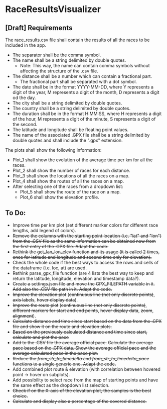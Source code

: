 # RaceResultsVisualizer

## [Draft] Requirements
The race_results.csv file shall contain the results of all the races to be included in the app.
* The separator shall be the comma symbol.
* The name shall be a string delimited by double quotes.
  * Note: This way, the name can contain comma symbols without affecting the structure of the .csv file.
* The distance shall be a number which can contain a fractional part.
  * The fractional part shall be separated with a dot symbol.
* The date shall be in the format YYYY-MM-DD, where Y represents a digit of the year, M represents a digit of the month, D represents a digit od  the day.
* The city shall be a string delimited by double quotes.
* The country shall be a string delimited by double quotes.
* The duration shall be in the format H:MM:SS, where H represents a digit of the hour, M represents a digit of the minute, S represents a digit of the second.
* The latitude and longitude shall be floating point values.
* The name of the associated .GPX file shall be a string delimited by double quotes and shall include the ".gpx" extension.

The plots shall show the following information:
* Plot_1 shall show the evolution of the average time per km for all the races.
* Plot_2 shall show the number of races for each distance.
* Plot_3 shall show the locations of all the races on a map.
* Plot_4 shall show the routes of all the races on a map.
* After selecting one of the races from a dropdown list:
  * Plot_5 shall show the route of the race on a map.
  * Plot_6 shall show the elevation profile.

## To Do:
* Improve time per km plot (set different marker colors for different race lengths, add legend of colors).
* ~~Remove the columns with the starting point location (i.e. "lat" and "lon") from the .CSV file as the same information can be obtained now from the first entry of the .GPX file. Adapt the code.~~
* ~~Rethink the get_lan_lon_elev function and its usage (it is called 2 times, once for latitude and longitude and second time only for elevation).~~
* Check the whole code if the best ways to access the rows and cells of the dataframe (i.e. loc, at) are used.
* Rethink parse_gpx_file function (are 4 lists the best way to keep and return the latitude, longitude, elevation and timestamp data?).
* ~~Create a settings.json file and move the GPX_FILEPATH variable in it. Add also the .CSV file path in it. Adapt the code.~~
* ~~Improve the elevation plot~~ (~~continuous line (not only discrete points)~~, ~~axis labels~~, ~~hover display data~~).
* ~~Improve the route plot~~ (~~continuous line (not only discrete points)~~, ~~different markers for start and end points~~, ~~hover display data~~, ~~zoom~~, ~~alignment~~).
* ~~Calculate distance and time since start based on the data from the .GPX file and show it on the route and elevation plots.~~
* ~~Based on the previously calculated distance and time since start, calculate and plot the pace~~
* ~~Add to the .CSV file the average official pace.~~ ~~Calculate the average pace based on the .GPX data. Show the average official pace and the average calculated pace in the pace plot.~~
* ~~Reduce the _from_str_to_timedelta_ and _from_str_to_timedelta_pace_ functions to a single generic one. Adapt the code.~~
* Add combined plot route & elevation (with correlation between hovered point -> hover on subplots).
* Add possibility to select race from the map of starting points and have the same effect as the dropdown list selection.
* ~~Check if on the X-axis of the elevation plot, the samples is the best choice.~~
* ~~Calculate and display also a percentage of the covered distance.~~
